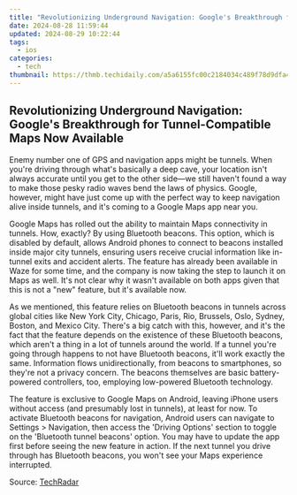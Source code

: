 ```yaml
---
title: "Revolutionizing Underground Navigation: Google's Breakthrough for Tunnel-Compatible Maps Now Available"
date: 2024-08-28 11:59:44
updated: 2024-08-29 10:22:44
tags:
  - ios
categories:
  - tech
thumbnail: https://thmb.techidaily.com/a5a6155fc00c2184034c489f78d9dfa451dfb821e3d54808d5e05507218b1694.png
---
```


## Revolutionizing Underground Navigation: Google's Breakthrough for Tunnel-Compatible Maps Now Available

Enemy number one of GPS and navigation apps might be tunnels. When you're driving through what's basically a deep cave, your location isn't always accurate until you get to the other side—we still haven't found a way to make those pesky radio waves bend the laws of physics. Google, however, might have just come up with the perfect way to keep navigation alive inside tunnels, and it's coming to a Google Maps app near you.

 Google Maps has rolled out the ability to maintain Maps connectivity in tunnels. How, exactly? By using Bluetooth beacons. This option, which is disabled by default, allows Android phones to connect to beacons installed inside major city tunnels, ensuring users receive crucial information like in-tunnel exits and accident alerts. The feature has already been available in Waze for some time, and the company is now taking the step to launch it on Maps as well. It's not clear why it wasn't available on both apps given that this is not a "new" feature, but it's available now.

 As we mentioned, this feature relies on Bluetooth beacons in tunnels across global cities like New York City, Chicago, Paris, Rio, Brussels, Oslo, Sydney, Boston, and Mexico City. There's a big catch with this, however, and it's the fact that the feature depends on the existence of these Bluetooth beacons, which aren't a thing in a lot of tunnels around the world. If a tunnel you're going through happens to not have Bluetooth beacons, it'll work exactly the same. Information flows unidirectionally, from beacons to smartphones, so they're not a privacy concern. The beacons themselves are basic battery-powered controllers, too, employing low-powered Bluetooth technology.

 The feature is exclusive to Google Maps on Android, leaving iPhone users without access (and presumably lost in tunnels), at least for now. To activate Bluetooth beacons for navigation, Android users can navigate to Settings > Navigation, then access the 'Driving Options' section to toggle on the 'Bluetooth tunnel beacons' option. You may have to update the app first before seeing the new feature in action. If the next tunnel you drive through has Bluetooth beacons, you won't see your Maps experience interrupted.

 Source: [TechRadar](https://www.techradar.com/computing/websites-apps/google-maps-for-android-now-works-inside-tunnels-heres-how-to-enable-it)

<ins class="adsbygoogle"
     style="display:block"
     data-ad-format="autorelaxed"
     data-ad-client="ca-pub-7571918770474297"
     data-ad-slot="1223367746"></ins>



<ins class="adsbygoogle"
     style="display:block"
     data-ad-client="ca-pub-7571918770474297"
     data-ad-slot="8358498916"
     data-ad-format="auto"
     data-full-width-responsive="true"></ins>

